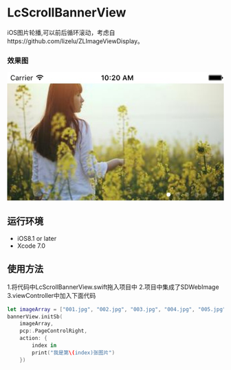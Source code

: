 # LcScrollBannerView
iOS图片轮播,可以前后循环滚动，考虑自https://github.com/lizelu/ZLImageViewDisplay。

### 效果图
![image](https://github.com/liuchi188/LcScrollBannerView/blob/master/lcScrollBannerView_image.png)

## 运行环境
- iOS8.1 or later
- Xcode 7.0

## 使用方法

1.将代码中LcScrollBannerView.swift拖入项目中
2.项目中集成了SDWebImage
3.viewController中加入下面代码

```swift
let imageArray = ["001.jpg", "002.jpg", "003.jpg", "004.jpg", "005.jpg", "http://pic1.nipic.com/2008-12-25/2008122510134038_2.jpg"]
bannerView.initSb(
  	imageArray,
    pcp:.PageControlRight,
    action: {
        index in
        print("我是第\(index)张图片")
    })

